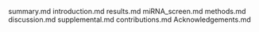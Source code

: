 summary.md
introduction.md
results.md
miRNA_screen.md
methods.md
discussion.md
supplemental.md
contributions.md
Acknowledgements.md